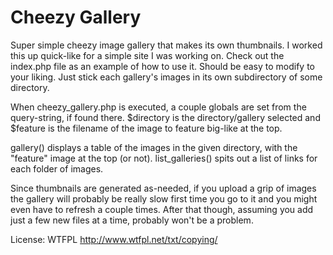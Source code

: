 Cheezy Gallery
==============

Super simple cheezy image gallery that makes its own thumbnails. I
worked this up quick-like for a simple site I was working on. Check
out the index.php file as an example of how to use it. Should be easy
to modify to your liking. Just stick each gallery's images in its own
subdirectory of some directory.

When cheezy_gallery.php is executed, a couple globals are set from the
query-string, if found there. $directory is the directory/gallery
selected and $feature is the filename of the image to feature big-like
at the top.

gallery() displays a table of the images in the given directory, with
the "feature" image at the top (or not). list_galleries() spits out a
list of links for each folder of images.

Since thumbnails are generated as-needed, if you upload a grip of
images the gallery will probably be really slow first time you go to
it and you might even have to refresh a couple times. After that
though, assuming you add just a few new files at a time, probably
won't be a problem.

License: WTFPL http://www.wtfpl.net/txt/copying/
